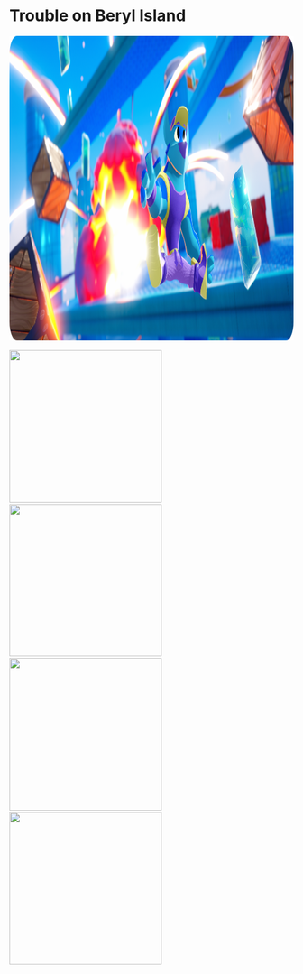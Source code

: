 # Trouble on Beryl Island

<p align="center"><img src="images/splash-art.png" width="960" height="540"></p>


<div class="row"> 
  <div class="column">
    <img src="images/first-view.webp" width="270" height="270">
    <img src="images/first-view.webp" width="270" height="270">
  </div>
  <div class="column">
    <img src="images/first-view.webp" width="270" height="270">
    <img src="images/first-view.webp" width="270" height="270">
  </div> 
</div>
